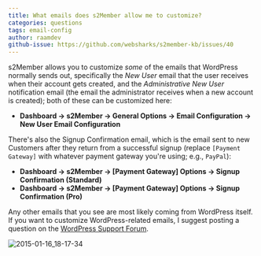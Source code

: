 ```yaml
---
title: What emails does s2Member allow me to customize?
categories: questions
tags: email-config
author: raamdev
github-issue: https://github.com/websharks/s2member-kb/issues/40
---
```


s2Member allows you to customize _some_ of the emails that WordPress normally sends out, specifically the _New User_ email that the user receives when their account gets created, and the _Administrative New User_ notification email (the email the administrator receives when a new account is created); both of these can be customized here:

- **Dashboard → s2Member → General Options → Email Configuration → New User Email Configuration**

There's also the Signup Confirmation email, which is the email sent to new Customers after they return from a successful signup (replace `[Payment Gateway]` with whatever payment gateway you're using; e.g., `PayPal`):

- **Dashboard → s2Member → [Payment Gateway] Options → Signup Confirmation (Standard)**
- **Dashboard → s2Member → [Payment Gateway] Options → Signup Confirmation (Pro)**

Any other emails that you see are most likely coming from WordPress itself. If you want to customize WordPress-related emails, I suggest posting a question on the [WordPress Support Forum](http://wordpress.org/support/).

![2015-01-16_18-17-34](https://cloud.githubusercontent.com/assets/53005/5785976/0678f740-9dac-11e4-9d7d-5739bf77dfbf.png)